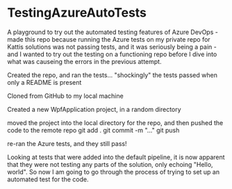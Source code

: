 # TestingAzureAutoTests
A playground to try out the automated testing features of Azure DevOps
-made this repo because running the Azure tests on my private repo for Kattis solutions was not passing tests, and it was seriously being a pain
-and I wanted to try out the testing on a functioning repo before I dive into what was causeing the errors in the previous attempt.

Created the repo, and ran the tests... "shockingly" the tests passed when only a README is present

Cloned from GitHub to my local machine

Created a new WpfApplication project, in a random directory

moved the project into the local directory for the repo, and then pushed the code to the remote repo
git add .
git commit -m "..."
git push

re-ran the Azure tests, and they still pass!

Looking at tests that were added into the default pipeline, it is now apparent that  they were not testing any parts of the solution, only echoing
"Hello, world". So now I am going to go through the process of trying to set up an automated test for the code.


